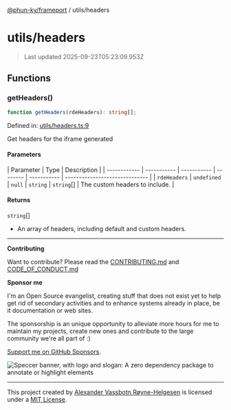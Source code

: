 [@phun-ky/frameport](../README.md) / utils/headers

# utils/headers

> Last updated 2025-09-23T05:23:09.953Z

## Functions

### getHeaders()

```ts
function getHeaders(rdeHeaders): string[];
```

Defined in: [utils/headers.ts:9](https://github.com/phun-ky/frameport/blob/main/src/utils/headers.ts#L9)

Get headers for the iframe generated

#### Parameters

| Parameter    | Type        | Description |
| ------------ | ----------- | ----------- | -------- | ----------- | ------------------------------ |
| `rdeHeaders` | `undefined` | `null`      | `string` | `string`\[] | The custom headers to include. |

#### Returns

`string`\[]

- An array of headers, including default and custom headers.

---

**Contributing**

Want to contribute? Please read the [CONTRIBUTING.md](https://github.com/phun-ky/frameport/blob/main/CONTRIBUTING.md) and [CODE_OF_CONDUCT.md](https://github.com/phun-ky/frameport/blob/main/CODE_OF_CONDUCT.md)

**Sponsor me**

I'm an Open Source evangelist, creating stuff that does not exist yet to help get rid of secondary activities and to enhance systems already in place, be it documentation or web sites.

The sponsorship is an unique opportunity to alleviate more hours for me to maintain my projects, create new ones and contribute to the large community we're all part of :)

[Support me on GitHub Sponsors](https://github.com/sponsors/phun-ky).

![Speccer banner, with logo and slogan: A zero dependency package to annotate or highlight elements](https://github.com/phun-ky/frameport/blob/main/public/frameport-banner.png?raw=true)

---

This project created by [Alexander Vassbotn Røyne-Helgesen](http://phun-ky.net) is licensed under a [MIT License](https://choosealicense.com/licenses/mit/).
